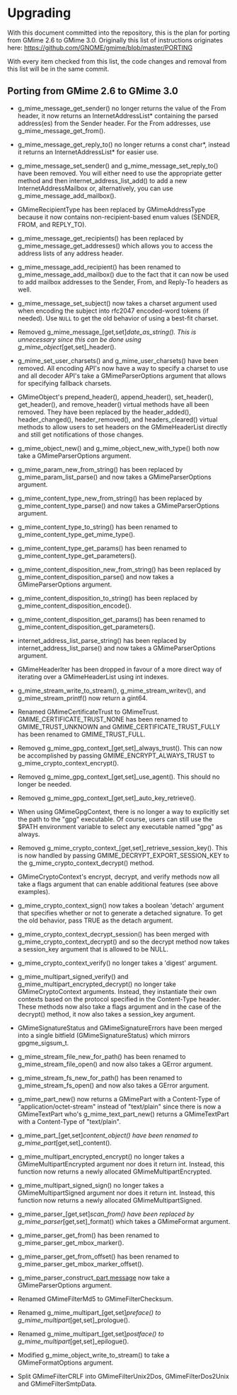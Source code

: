 Upgrading
=========

With this document committed into the repository, this is the plan for porting
from GMime 2.6 to GMime 3.0. Originally this list of instructions originates here:
https://github.com/GNOME/gmime/blob/master/PORTING

With every item checked from this list, the code changes and removal from this list
will be in the same commit.


Porting from GMime 2.6 to GMime 3.0
-----------------------------------

- g_mime_message_get_sender() no longer returns the value of the From header,
  it now returns an InternetAddressList* containing the parsed address(es)
  from the Sender header. For the From addresses, use g_mime_message_get_from().

- g_mime_message_get_reply_to() no longer returns a const char*, instead it
  returns an InternetAddressList* for easier use.

- g_mime_message_set_sender() and g_mime_message_set_reply_to() have been
  removed. You will either need to use the appropriate getter method and
  then internet_address_list_add() to add a new InternetAddressMailbox
  or, alternatively, you can use g_mime_message_add_mailbox().

- GMimeRecipientType has been replaced by GMimeAddressType because it now
  contains non-recipient-based enum values (SENDER, FROM, and REPLY_TO).

- g_mime_message_get_recipients() has been replaced by g_mime_message_get_addresses()
  which allows you to access the address lists of any address header.

- g_mime_message_add_recipient() has been renamed to g_mime_message_add_mailbox()
  due to the fact that it can now be used to add mailbox addresses to the
  Sender, From, and Reply-To headers as well.

- g_mime_message_set_subject() now takes a charset argument used when encoding
  the subject into rfc2047 encoded-word tokens (if needed). Use `NULL` to
  get the old behavior of using a best-fit charset.

- Removed g_mime_message_[get,set]_date_as_string(). This is unnecessary since
  this can be done using g_mime_object_[get,set]_header().

- g_mime_set_user_charsets() and g_mime_user_charsets() have been removed.
  All encoding API's now have a way to specify a charset to use and all
  decoder API's take a GMimeParserOptions argument that allows for
  specifying fallback charsets.

- GMimeObject's prepend_header(), append_header(), set_header(), get_header(),
  and remove_header() virtual methods have all been removed. They have been
  replaced by the header_added(), header_changed(), header_removed(), and
  headers_cleared() virtual methods to allow users to set headers on the
  GMimeHeaderList directly and still get notifications of those changes.

- g_mime_object_new() and g_mime_object_new_with_type() both now take a
  GMimeParserOptions argument.

- g_mime_param_new_from_string() has been replaced by g_mime_param_list_parse()
  and now takes a GMimeParserOptions argument.

- g_mime_content_type_new_from_string() has been replaced by
  g_mime_content_type_parse() and now takes a GMimeParserOptions argument.

- g_mime_content_type_to_string() has been renamed to g_mime_content_type_get_mime_type().

- g_mime_content_type_get_params() has been renamed to g_mime_content_type_get_parameters().

- g_mime_content_disposition_new_from_string() has been replaced by
  g_mime_content_disposition_parse() and now takes a GMimeParserOptions argument.

- g_mime_content_disposition_to_string() has been replaced by g_mime_content_disposition_encode().

- g_mime_content_disposition_get_params() has been renamed to g_mime_content_disposition_get_parameters().

- internet_address_list_parse_string() has been replaced by
  internet_address_list_parse() and now takes a GMimeParserOptions argument.

- GMimeHeaderIter has been dropped in favour of a more direct way of
  iterating over a GMimeHeaderList using int indexes.

- g_mime_stream_write_to_stream(), g_mime_stream_writev(), and g_mime_stream_printf()
  now return a gint64.

- Renamed GMimeCertificateTrust to GMimeTrust. GMIME_CERTIFICATE_TRUST_NONE
  has been renamed to GMIME_TRUST_UNKNOWN and GMIME_CERTIFICATE_TRUST_FULLY has been 
  renamed to GMIME_TRUST_FULL.

- Removed g_mime_gpg_context_[get,set]_always_trust(). This can now be accomplished
  by passing GMIME_ENCRYPT_ALWAYS_TRUST to g_mime_crypto_context_encrypt().

- Removed g_mime_gpg_context_[get,set]_use_agent(). This should no longer be needed.

- Removed g_mime_gpg_context_[get,set]_auto_key_retrieve().

- When using GMimeGpgContext, there is no longer a way to explicitly
  set the path to the "gpg" executable.  Of course, users can still
  use the $PATH environment variable to select any executable named
  "gpg" as always.

- Removed g_mime_crypto_context_[get,set]_retrieve_session_key(). This is now handled by
  passing GMIME_DECRYPT_EXPORT_SESSION_KEY to the g_mime_crypto_context_decrypt()
  method.

- GMimeCryptoContext's encrypt, decrypt, and verify methods now all take a flags argument
  that can enable additional features (see above examples).

- g_mime_crypto_context_sign() now takes a boolean 'detach' argument that specifies whether
  or not to generate a detached signature. To get the old behavior, pass TRUE as the
  detach argument.

- g_mime_crypto_context_decrypt_session() has been merged with
  g_mime_crypto_context_decrypt() and so the decrypt method now takes a session_key
  argument that is allowed to be NULL.

- g_mime_crypto_context_verify() no longer takes a 'digest' argument.

- g_mime_multipart_signed_verify() and g_mime_multipart_encrypted_decrypt() no longer
  take GMimeCryptoContext arguments. Instead, they instantiate their own contexts
  based on the protocol specified in the Content-Type header. These methods now also
  take a flags argument and in the case of the decrypt() method, it now also takes a
  session_key argument.

- GMimeSignatureStatus and GMimeSignatureErrors have been merged into a
  single bitfield (GMimeSignatureStatus) which mirrors gpgme_sigsum_t.

- g_mime_stream_file_new_for_path() has been renamed to
  g_mime_stream_file_open() and now also takes a GError argument.

- g_mime_stream_fs_new_for_path() has been renamed to
  g_mime_stream_fs_open() and now also takes a GError argument.

- g_mime_part_new() now returns a GMimePart with a Content-Type of
  "application/octet-stream" instead of "text/plain" since there is
  now a GMimeTextPart who's g_mime_text_part_new() returns a
  GMimeTextPart with a Content-Type of "text/plain".

- g_mime_part_[get,set]_content_object() have been renamed to
  g_mime_part_[get,set]_content().

- g_mime_multipart_encrypted_encrypt() no longer takes a GMimeMultipartEncrypted
  argument nor does it return int. Instead, this function now returns a newly
  allocated GMimeMultipartEncrypted.

- g_mime_multipart_signed_sign() no longer takes a GMimeMultipartSigned
  argument nor does it return int. Instead, this function now returns a newly
  allocated GMimeMultipartSigned.

- g_mime_parser_[get,set]_scan_from() have been replaced by
  g_mime_parser_[get,set]_format() which takes a GMimeFormat argument.

- g_mime_parser_get_from() has been renamed to g_mime_parser_get_mbox_marker().

- g_mime_parser_get_from_offset() has been renamed to g_mime_parser_get_mbox_marker_offset().

- g_mime_parser_construct_[part,message]() now take a GMimeParserOptions argument.

- Renamed GMimeFilterMd5 to GMimeFilterChecksum.

- Renamed g_mime_multipart_[get,set]_preface() to g_mime_multipart_[get,set]_prologue().

- Renamed g_mime_multipart_[get,set]_postface() to g_mime_multipart_[get,set]_epilogue().

- Modified g_mime_object_write_to_stream() to take a GMimeFormatOptions argument.

- Split GMimeFilterCRLF into GMimeFilterUnix2Dos, GMimeFilterDos2Unix and GMimeFilterSmtpData.

